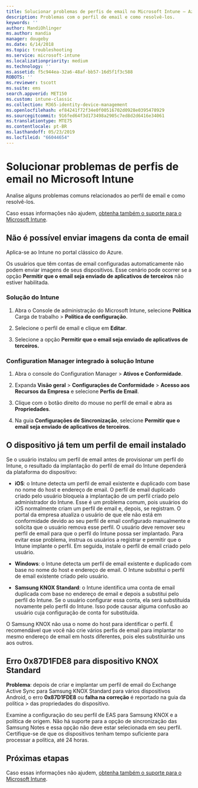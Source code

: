```yaml
---
title: Solucionar problemas de perfis de email no Microsoft Intune – Azure | Microsoft Docs
description: Problemas com o perfil de email e como resolvê-los.
keywords: ''
author: MandiOhlinger
ms.author: mandia
manager: dougeby
ms.date: 6/14/2018
ms.topic: troubleshooting
ms.service: microsoft-intune
ms.localizationpriority: medium
ms.technology: ''
ms.assetid: f5c944ea-32a6-48af-bb57-16d5f1f3c588
ROBOTS: ''
ms.reviewer: tscott
ms.suite: ems
search.appverid: MET150
ms.custom: intune-classic
ms.collection: M365-identity-device-management
ms.openlocfilehash: ef84241f72f34e0f00516702d0928e0395478929
ms.sourcegitcommit: 916fed64f3d173498a2905c7ed8d2d6416e34061
ms.translationtype: MTE75
ms.contentlocale: pt-BR
ms.lasthandoff: 05/23/2019
ms.locfileid: "66044654"
---
```

# <a name="troubleshoot-email-profiles-in-microsoft-intune"></a>Solucionar problemas de perfis de email no Microsoft Intune

Analise alguns problemas comuns relacionados ao perfil de email e como resolvê-los.

Caso essas informações não ajudem, [obtenha também o suporte para o Microsoft Intune](get-support.md).

## <a name="unable-to-send-images-from--email-account"></a>Não é possível enviar imagens da conta de email
Aplica-se ao Intune no portal clássico do Azure.

Os usuários que têm contas de email configuradas automaticamente não podem enviar imagens de seus dispositivos. Esse cenário pode ocorrer se a opção **Permitir que o email seja enviado de aplicativos de terceiros** não estiver habilitada.

### <a name="intune-solution"></a>Solução do Intune

1. Abra o Console de administração do Microsoft Intune, selecione **Política** Carga de trabalho > **Política de configuração**.

2. Selecione o perfil de email e clique em **Editar**.

3. Selecione a opção **Permitir que o email seja enviado de aplicativos de terceiros.**

### <a name="configuration-manager-integrated-with-intune-solution"></a>Configuration Manager integrado à solução Intune

1. Abra o console do Configuration Manager > **Ativos e Conformidade**.

2. Expanda **Visão geral** > **Configurações de Conformidade** > **Acesso aos Recursos da Empresa** e selecione **Perfis de Email**.

3. Clique com o botão direito do mouse no perfil de email e abra as **Propriedades**.

4. Na guia **Configurações de Sincronização**, selecione **Permitir que o email seja enviado de aplicativos de terceiros**.

## <a name="device-already-has-an-email-profile-installed"></a>O dispositivo já tem um perfil de email instalado

Se o usuário instalou um perfil de email antes de provisionar um perfil do Intune, o resultado da implantação do perfil de email do Intune dependerá da plataforma do dispositivo:

- **iOS**: o Intune detecta um perfil de email existente e duplicado com base no nome do host e endereço de email. O perfil de email duplicado criado pelo usuário bloqueia a implantação de um perfil criado pelo administrador do Intune. Esse é um problema comum, pois usuários do iOS normalmente criam um perfil de email e, depois, se registram. O portal da empresa atualiza o usuário de que ele não está em conformidade devido ao seu perfil de email configurado manualmente e solicita que o usuário remova esse perfil. O usuário deve remover seu perfil de email para que o perfil do Intune possa ser implantado. Para evitar esse problema, instrua os usuários a registrar e permitir que o Intune implante o perfil. Em seguida, instale o perfil de email criado pelo usuário.

- **Windows**: o Intune detecta um perfil de email existente e duplicado com base no nome do host e endereço de email. O Intune substitui o perfil de email existente criado pelo usuário.

- **Samsung KNOX Standard**: o Intune identifica uma conta de email duplicada com base no endereço de email e depois a substitui pelo perfil do Intune. Se o usuário configurar essa conta, ela será substituída novamente pelo perfil do Intune. Isso pode causar alguma confusão ao usuário cuja configuração de conta for substituída.

O Samsung KNOX não usa o nome do host para identificar o perfil. É recomendável que você não crie vários perfis de email para implantar no mesmo endereço de email em hosts diferentes, pois eles substituirão uns aos outros.

## <a name="error--0x87d1fde8-for-knox-standard-device"></a>Erro 0x87D1FDE8 para dispositivo KNOX Standard
**Problema**: depois de criar e implantar um perfil de email do Exchange Active Sync para Samsung KNOX Standard para vários dispositivos Android, o erro **0x87D1FDE8** ou **falha na correção** é reportado na guia da política > das propriedades do dispositivo.

Examine a configuração do seu perfil de EAS para Samsung KNOX e a política de origem. Não há suporte para a opção de sincronização das Samsung Notes e essa opção não deve estar selecionada em seu perfil. Certifique-se de que os dispositivos tenham tempo suficiente para processar a política, até 24 horas.

## <a name="next-steps"></a>Próximas etapas
Caso essas informações não ajudem, [obtenha também o suporte para o Microsoft Intune](get-support.md).

